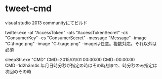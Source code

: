 # tweet-cmd
visual studio 2013 communityにてビルド

twitter.exe -at "AccessToken" -ats "AccessTokenSecret" -ck "ConsumerKey" -cs "ConsumerSecret" -message "Message" -image "C:\hoge.png"  -image "C:\kage.png" 
-imageは任意。複数対応。それ以外は必須

sleepStr.exe "CMD"
CMD=2015/01/01 00:00:00
CMD=00:00:00
CMD=1d2h3m4s
年月日時分秒が指定の時はその時刻まで、時分秒のみ指定は次回のその時

